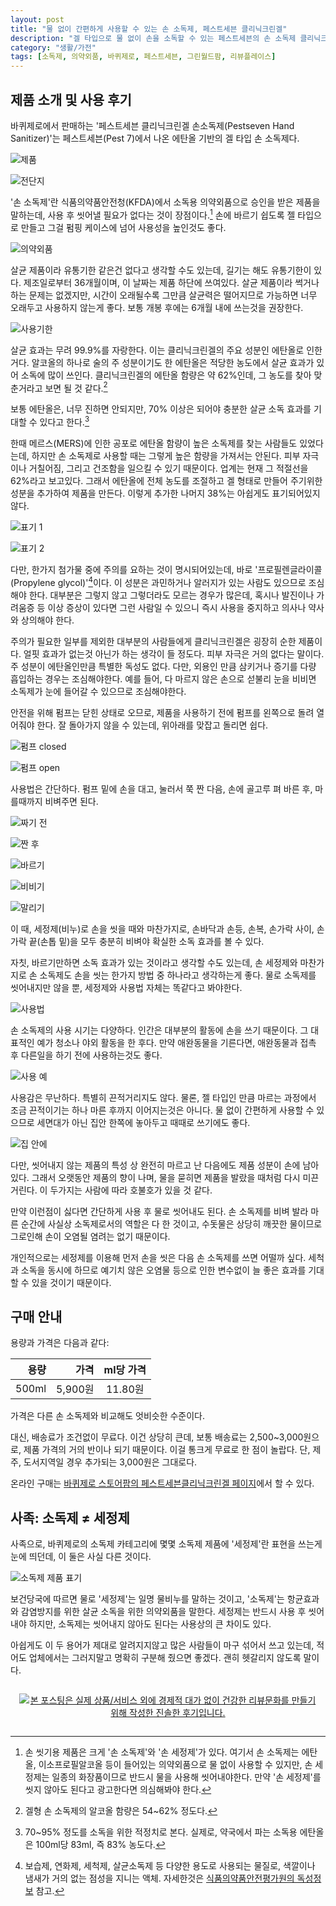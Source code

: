 ```yaml
---
layout: post
title: "물 없이 간편하게 사용할 수 있는 손 소독제, 페스트세븐 클리닉크린겔"
description: "겔 타입으로 물 없이 손을 소독할 수 있는 페스트세븐의 손 소독제 클리닉크린겔을 써봤다."
category: "생활/가전"
tags: [소독제, 의약외품, 바퀴제로, 페스트세븐, 그린월드팜, 리뷰플레이스]
---
```


## 제품 소개 및 사용 후기

바퀴제로에서 판매하는 '페스트세븐 클리닉크린겔 손소독제(Pestseven Hand Sanitizer)'는
페스트세븐(Pest 7)에서 나온 에탄올 기반의 겔 타입 손 소독제다.

![제품](https://lh3.googleusercontent.com/NGOR5IglI1-8SpY5zwLNgCSIK7gNtrSLKGThITzPNtLp7DpJmRzlrJ0f9vpoer0hBw_QkDUbLBoBGQ=s640)

![전단지](https://lh3.googleusercontent.com/_hAcmKmmnstc1ICCvEF4qvkob2rVpcvs6jNf-k3SQUOCmxY5wHyCobZkvBxTzUWG9JDMSsMrlqkZMg=s640)

'손 소독제'란 식품의약품안전청(KFDA)에서 소독용 의약외품으로 승인을 받은 제품을 말하는데,
사용 후 씻어낼 필요가 없다는 것이 장점이다.[^1]
손에 바르기 쉽도록 젤 타입으로 만들고 그걸 펌핑 케이스에 넘어 사용성을 높인것도 좋다.

[^1]: 손 씻기용 제품은 크게 '손 소독제'와 '손 세정제'가 있다. 여기서 손 소독제는 에탄올, 이소프로필알코올 등이 들어있는 의약외품으로 물 없이 사용할 수 있지만, 손 세정제는 일종의 화장품이므로 반드시 물을 사용해 씻어내야한다. 만약 '손 세정제'를 씻지 않아도 된다고 광고한다면 의심해봐야 한다.

![의약외품](https://lh3.googleusercontent.com/-l92PnHBc2yE/WbwXUKHcVZI/AAAAAAAAXS8/zC0xhD0QvjEyMzEycYkxFh4UM6pPN48gACE0YBhgL/s640/pestclinic-kfda.jpg)

살균 제품이라 유통기한 같은건 없다고 생각할 수도 있는데,
길기는 해도 유통기한이 있다.
제조일로부터 36개월이며, 이 날짜는 제품 하단에 쓰여있다.
살균 제품이라 썩거나 하는 문제는 없겠지만, 시간이 오래될수록 그만큼 살균력은 떨어지므로
가능하면 너무 오래두고 사용하지 않는게 좋다.
보통 개봉 후에는 6개월 내에 쓰는것을 권장한다.

![사용기한](https://lh3.googleusercontent.com/K4SL8ruz2m-Rb-euFIzvpXG5YkfULq7HA20QplZhgDv3Nwzf6ck1SWgfLiat5uhkteZ-VuHlezJa5g=s640)

살균 효과는 무려 99.9%를 자랑한다.
이는 클리닉크린겔의 주요 성분인 에탄올로 인한거다.
알코올의 하나로 술의 주 성분이기도 한 에탄올은
적당한 농도에서 살균 효과가 있어 소독에 많이 쓰인다.
클리닉크린겔의 에탄올 함량은 약 62%인데, 그 농도를 찾아 맞춘거라고 보면 될 것 같다.[^2]

[^2]: 겔형 손 소독제의 알코올 함량은 54~62% 정도다.

보통 에탄올은, 너무 진하면 안되지만,
70% 이상은 되어야 충분한 살균 소독 효과를 기대할 수 있다고 한다.[^3]

[^3]: 70~95% 정도를 소독을 위한 적정치로 본다. 실제로, 약국에서 파는 소독용 에탄올은 100ml당 83ml, 즉 83% 농도다.

한때 메르스(MERS)에 인한 공포로 에탄올 함량이 높은 소독제를 찾는 사람들도 있었다는데,
하지만 손 소독제로 사용할 때는 그렇게 높은 함량을 가져서는 안된다.
피부 자극이나 거칠어짐, 그리고 건조함을 일으킬 수 있기 때문이다.
업계는 현재 그 적절선을 62%라고 보고있다.
그래서 에탄올에 전체 농도를 조절하고 겔 형태로 만들어 주기위한 성분을 추가하여 제품을 만든다.
이렇게 추가한 나머지 38%는 아쉽게도 표기되어있지 않다.

![표기 1](https://lh3.googleusercontent.com/PJArIYQRPm-0zmBiG49p56VXvdpIZLrgi1OWV6oN2e1EhVw8dhf8s3gEZLON41bUnKiI5srOJzaP2w=s640)

![표기 2](https://lh3.googleusercontent.com/VBgKZTbc2c8mbzXwdKOG3IvhRklPDuOIH__VUWi4tpnxNU0byDg5oCUrLzePNEn1MOJ8QsvpwPLiqg=s640)

다만, 한가지 첨가물 중에 주의를 요하는 것이 명시되어있는데,
바로 '프로필렌글라이콜(Propylene glycol)'[^4]이다.
이 성분은 과민하거나 알러지가 있는 사람도 있으므로 조심해야 한다.
대부분은 그렇지 않고 그렇더라도 모르는 경우가 많은데,
혹시나 발진이나 가려움증 등 이상 증상이 있다면
그런 사람일 수 있으니 즉시 사용을 중지하고 의사나 약사와 상의해야 한다.

[^4]: 보습제, 연화제, 세척제, 살균소독제 등 다양한 용도로 사용되는 물질로, 색깔이나 냄새가 거의 없는 점성을 지니는 액체. 자세한것은 [식품의약품안전평가원의 독성정보](http://www.nifds.go.kr/toxinfo/SearchUtil_getDetailChemTcd.action?hddnToxicCode=T2000000145) 참고.

주의가 필요한 일부를 제외한 대부분의 사람들에게 클리닉크린겔은 굉장히 순한 제품이다.
얼핏 효과가 없는것 아닌가 하는 생각이 들 정도다.
피부 자극은 거의 없다는 말이다.
주 성분이 에탄올인만큼 특별한 독성도 없다.
다만, 외용인 만큼 삼키거나 증기를 다량 흡입하는 경우는 조심해야한다.
예를 들어, 다 마르지 않은 손으로 섣불리 눈을 비비면 소독제가 눈에 들어갈 수 있으므로 조심해야한다.

안전을 위해 펌프는 닫힌 상태로 오므로,
제품을 사용하기 전에 펌프를 왼쪽으로 돌려 열어줘야 한다.
잘 돌아가지 않을 수 있는데, 위아래를 맞잡고 돌리면 쉽다.

![펌프 closed](https://lh3.googleusercontent.com/EXNz0Tb9lNtjXQTGZa4IeAgHISSRn1l6sd6SqkVFpw2vaXtkTsiJJ2Bz7nN1YxCaYFm4jDioPq1GNg=s640)

![펌프 open](https://lh3.googleusercontent.com/k4aTB8f7pdZYcmvfi8eJ5djaZdvMWiWJ8IHT2vsjqqBXsIU9as12bzzRu4UnXDmj8GDyQN-DbF-Fdg=s640)

사용법은 간단하다.
펌프 밑에 손을 대고,
눌러서 쭉 짠 다음,
손에 골고루 펴 바른 후,
마를때까지 비벼주면 된다.

![짜기 전](https://lh3.googleusercontent.com/-Ey531o8Zr-o/WbwdcOjacqI/AAAAAAAAXUg/-hG1PZ7x_Foi2Uplp0FI7BYr7A7ZKWcFQCE0YBhgL/s640/pestclinic-pumping1.jpg)

![짠 후](https://lh3.googleusercontent.com/-pw3_yi7QG3U/WbwdlKUXJTI/AAAAAAAAXUw/ZtjP7WwYCu83ASSprybRYWsUiHkBbhVWACE0YBhgL/s640/pestclinic-pumping2.jpg)

![바르기](https://lh3.googleusercontent.com/-OMc-vbkmhIs/WbwdwzDySzI/AAAAAAAAXVA/kqqvh4_TaQE9_AdhNaz3G0BTUUI4phozgCE0YBhgL/s640/pestclinic-use1.jpg)

![비비기](https://lh3.googleusercontent.com/-cIOfyk-DnAQ/Wbwd4QzGD4I/AAAAAAAAXVQ/sjCgK0VdCi0YOlBcbJLBwe6Ozb5bC2czgCE0YBhgL/s640/pestclinic-use2.jpg)

![말리기](https://lh3.googleusercontent.com/-f9ERI7FXhc4/WbweCj32MVI/AAAAAAAAXVg/PqtIHj9QbbEYQqki1wbLr6Urp3HamP7ygCE0YBhgL/s640/pestclinic-use3.jpg)

이 때, 세정제(비누)로 손을 씻을 때와 마찬가지로,
손바닥과 손등, 손복, 손가락 사이, 손가락 끝(손톱 밑)을 모두 충분히 비벼야
확실한 소독 효과를 볼 수 있다.

자칫, 바르기만하면 소독 효과가 있는 것이라고 생각할 수도 있는데,
손 세정제와 마찬가지로 손 소독제도 손을 씻는 한가지 방법 중 하나라고 생각하는게 좋다.
물로 소독제를 씻어내지만 않을 뿐, 세정제와 사용법 자체는 똑같다고 봐야한다.

![사용법](https://lh3.googleusercontent.com/-gTOg-KGeeeM/WbwVBHynVcI/AAAAAAAAXSc/Chmuunimo7M0BLsl7IjdNLY0IjhOxiougCE0YBhgL/s640/pestclinic-usage.jpg)

손 소독제의 사용 시기는 다양하다.
인간은 대부분의 활동에 손을 쓰기 때문이다.
그 대표적인 예가 청소나 야외 활동을 한 후다.
만약 애완동물을 기른다면, 애완동물과 접촉 후 다른일을 하기 전에 사용하는것도 좋다.

![사용 예](https://lh3.googleusercontent.com/-8If1_YvyeoE/WbwIwKjL54I/AAAAAAAAXSE/DjVxZWqGVr4xogyWLwVS3lkbddsTsdlPwCE0YBhgL/s640/pestclinic-usage.jpg)

사용감은 무난하다.
특별히 끈적거리지도 않다.
물론, 젤 타입인 만큼 마르는 과정에서 조금 끈적이기는 하나
마른 후까지 이어지는것은 아니다.
물 없이 간편하게 사용할 수 있으므로 세면대가 아닌 집안 한쪽에 놓아두고 때때로 쓰기에도 좋다.

![집 안에](https://lh3.googleusercontent.com/kQyZtugIb1IGwT0DAOGonRRVaMHaD_qPSEfmj9AMutnnnZxWMTzy63wYyPg1bjenuhcdSK0qfNlNzQ=s640)

다만, 씻어내지 않는 제품의 특성 상
완전히 마르고 난 다음에도 제품 성분이 손에 남아있다.
그래서 오랫동안 제품의 향이 나며,
물을 묻히면 제품을 발랐을 때처럼 다시 미끈거린다.
이 두가지는 사람에 따라 호불호가 있을 것 같다.

만약 이런점이 싫다면 간단하게 사용 후 물로 씻어내도 된다.
손 소독제를 비벼 발라 마른 순간에 사실상 소독제로서의 역할은 다 한 것이고,
수돗물은 상당히 깨끗한 물이므로 그로인해 손이 오염될 염려는 없기 때문이다.

개인적으로는 세정제를 이용해 먼저 손을 씻은 다음
손 소독제를 쓰면 어떨까 싶다.
세척과 소독을 동시에 하므로
예기치 않은 오염물 등으로 인한 변수없이
늘 좋은 효과를 기대할 수 있을 것이기 때문이다.



## 구매 안내

용량과 가격은 다음과 같다:

용량  | 가격    | ml당 가격
-----:|--------:|:---------:
500ml | 5,900원 | 11.80원

가격은 다른 손 소독제와 비교해도 엇비슷한 수준이다.

대신, 배송료가 조건없이 무료다.
이건 상당히 큰데, 보통 배송료는 2,500~3,000원으로, 제품 가격의 거의 반이나 되기 때문이다.
이걸 통크게 무료로 한 점이 놀랍다.
단, 제주, 도서지역일 경우 추가되는 3,000원은 그대로다.

온라인 구매는 [바퀴제로 스토어팜의 페스트세븐클리닉크린겔 페이지](http://storefarm.naver.com/bqz/products/599989978)에서 할 수 있다.



## 사족: 소독제 ≠ 세정제

사족으로, 바퀴제로의 소독제 카테고리에 몇몇 소독제 제품에 '세정제'란 표현을 쓰는게 눈에 띄던데,
이 둘은 사실 다른 것이다.

![소독제 제품 표기](https://lh3.googleusercontent.com/-uX3sRib4q-E/WbwgPwcdeYI/AAAAAAAAXV4/RqPDSC3cFmA89-eXTveW_SJw8LOvF8t9QCE0YBhgL/s640/bqz-antiseptic-list-part.jpg "소독제, 세정제를 제대로 표기한게 있는가 하면 아닌것도 있다.")

보건당국에 따르면 물로 '세정제'는 일명 물비누를 말하는 것이고,
'소독제'는 항균효과와 감염방지를 위한 살균 소독을 위한 의약외품을 말한다.
세정제는 반드시 사용 후 씻어내야 하지만, 소독제는 씻어내지 않아도 된다는
사용상의 큰 차이도 있다.

아쉽게도 이 두 용어가 제대로 알려지지않고
많은 사람들이 마구 섞어서 쓰고 있는데,
적어도 업체에서는 그러지말고 명확히 구분해 줬으면 좋겠다.
괜히 헷갈리지 않도록 말이다.



<div style="text-align: center; padding: 1em;"><a href="http://reviewplace.co.kr/detail.php?number=9734" target="_blank"><img src="http://reviewplace.co.kr/blog_traffic.php?key=OTczNHxyZXpub2E%3D" border="0" alt="본 포스팅은 실제 상품/서비스 외에 경제적 대가 없이 건강한 리뷰문화를 만들기 위해 작성한 진솔한 후기입니다."></a></div>
